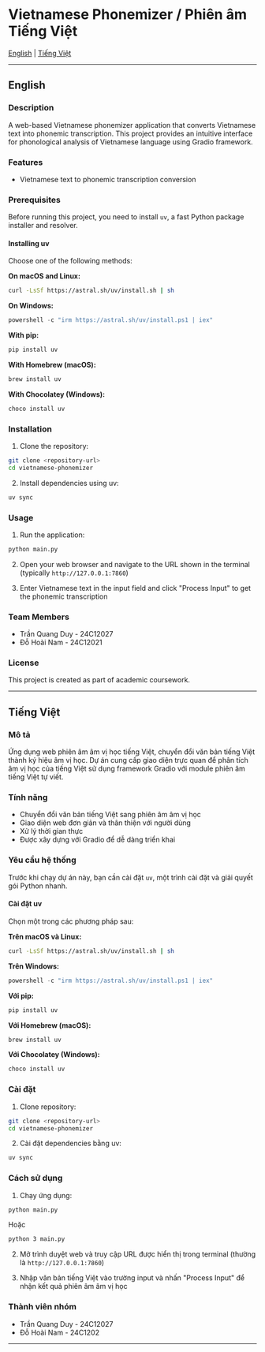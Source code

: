 # Vietnamese Phonemizer / Phiên âm Tiếng Việt

[English](#english) | [Tiếng Việt](#tiếng-việt)

---

## English

### Description
A web-based Vietnamese phonemizer application that converts Vietnamese text into phonemic transcription. This project provides an intuitive interface for phonological analysis of Vietnamese language using Gradio framework.

### Features
- Vietnamese text to phonemic transcription conversion

### Prerequisites
Before running this project, you need to install `uv`, a fast Python package installer and resolver.

#### Installing uv
Choose one of the following methods:

**On macOS and Linux:**
```bash
curl -LsSf https://astral.sh/uv/install.sh | sh
```

**On Windows:**
```powershell
powershell -c "irm https://astral.sh/uv/install.ps1 | iex"
```

**With pip:**
```bash
pip install uv
```

**With Homebrew (macOS):**
```bash
brew install uv
```

**With Chocolatey (Windows):**
```bash
choco install uv
```

### Installation
1. Clone the repository:
```bash
git clone <repository-url>
cd vietnamese-phonemizer
```

2. Install dependencies using uv:
```bash
uv sync
```

### Usage
1. Run the application:
```bash
python main.py
```

2. Open your web browser and navigate to the URL shown in the terminal (typically `http://127.0.0.1:7860`)

3. Enter Vietnamese text in the input field and click "Process Input" to get the phonemic transcription

### Team Members
- Trần Quang Duy - 24C12027
- Đỗ Hoài Nam - 24C12021

### License
This project is created as part of academic coursework.

---

## Tiếng Việt

### Mô tả
Ứng dụng web phiên âm âm vị học tiếng Việt, chuyển đổi văn bản tiếng Việt thành ký hiệu âm vị học. Dự án cung cấp giao diện trực quan để phân tích âm vị học của tiếng Việt sử dụng framework Gradio với module phiên âm tiếng Việt tự viết.

### Tính năng
- Chuyển đổi văn bản tiếng Việt sang phiên âm âm vị học
- Giao diện web đơn giản và thân thiện với người dùng
- Xử lý thời gian thực
- Được xây dựng với Gradio để dễ dàng triển khai

### Yêu cầu hệ thống
Trước khi chạy dự án này, bạn cần cài đặt `uv`, một trình cài đặt và giải quyết gói Python nhanh.

#### Cài đặt uv
Chọn một trong các phương pháp sau:

**Trên macOS và Linux:**
```bash
curl -LsSf https://astral.sh/uv/install.sh | sh
```

**Trên Windows:**
```powershell
powershell -c "irm https://astral.sh/uv/install.ps1 | iex"
```

**Với pip:**
```bash
pip install uv
```

**Với Homebrew (macOS):**
```bash
brew install uv
```

**Với Chocolatey (Windows):**
```bash
choco install uv
```

### Cài đặt
1. Clone repository:
```bash
git clone <repository-url>
cd vietnamese-phonemizer
```

2. Cài đặt dependencies bằng uv:
```bash
uv sync
```

### Cách sử dụng
1. Chạy ứng dụng:
```bash
python main.py
```
Hoặc 
```bash 
python 3 main.py
```

2. Mở trình duyệt web và truy cập URL được hiển thị trong terminal (thường là `http://127.0.0.1:7860`)

3. Nhập văn bản tiếng Việt vào trường input và nhấn "Process Input" để nhận kết quả phiên âm âm vị học

### Thành viên nhóm
- Trần Quang Duy - 24C12027
- Đỗ Hoài Nam - 24C1202

---
